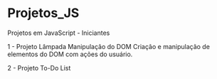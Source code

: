 # Projetos_JS
 Projetos em JavaScript - Iniciantes

1 - Projeto Lâmpada
Manipulação do DOM
Criação e manipulação de elementos do DOM com ações do usuário.

2 - Projeto To-Do List